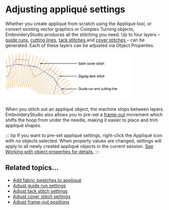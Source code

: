 # Adjusting appliqué settings

Whether you create appliqué from scratch using the Appliqué tool, or convert existing vector graphics or Complex Turning objects, EmbroideryStudio produces all the stitching you need. Up to four layers – [guide runs](../../glossary/glossary#guide-runs), [cutting lines](../../glossary/glossary#cutting-lines), [tack stitches ](../../glossary/glossary)and [cover stitches ](../../glossary/glossary)– can be generated. Each of these layers can be adjusted via Object Properties.

![DigitizeAppliqueObjects2.png](assets/DigitizeAppliqueObjects2.png)

When you stitch out an appliqué object, the machine stops between layers. EmbroideryStudio also allows you to pre-set a [frame-out](../../glossary/glossary) movement which shifts the hoop from under the needle, making it easier to place and trim appliqué shapes.

::: tip
If you want to pre-set appliqué settings, right-click the Appliqué icon with no objects selected. When property values are changed, settings will apply to all newly created appliqué objects in the current session. [See Working with object properties for details.](../../Digitizing/properties/Working_with_object_properties)
:::

## Related topics...

- [Add fabric swatches to appliqué](Add_fabric_swatches_to_appliqué)
- [Adjust guide run settings](Adjust_guide_run_settings)
- [Adjust tack stitch settings](Adjust_tack_stitch_settings)
- [Adjust cover stitch settings](Adjust_cover_stitch_settings)
- [Adjust frame-out positions](Adjust_frame-out_positions)
